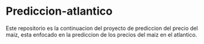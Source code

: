 # Prediccion-atlantico
Este repositorio es la continuacion del proyecto de prediccion del precio del maiz, esta enfocado en la prediccion de los precios del maiz en el atlantico.
